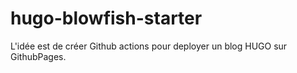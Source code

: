 # hugo-blowfish-starter
L'idée est de créer Github actions pour deployer un blog HUGO sur GithubPages. 

